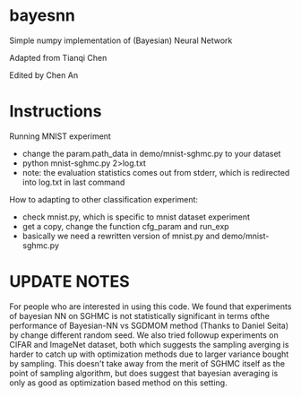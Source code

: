 bayesnn
=======

Simple numpy implementation of (Bayesian) Neural Network 

Adapted from Tianqi Chen

Edited by Chen An


Instructions
=======

Running MNIST experiment

* change the param.path_data in demo/mnist-sghmc.py to your dataset
* python mnist-sghmc.py 2>log.txt
* note: the evaluation statistics comes out from stderr, which is redirected into log.txt in last command

How to adapting to other classification experiment:

* check mnist.py, which is specific to mnist dataset experiment
* get a copy, change the function cfg_param and run_exp
* basically we need a rewritten version of mnist.py and demo/mnist-sghmc.py

UPDATE NOTES
============
For people who are interested in using this code. We found that experiments of bayesian NN on SGHMC is not statistically significant in terms ofthe performance of Bayesian-NN vs SGDMOM method (Thanks to Daniel Seita) by change different random seed. We also tried followup experiments on CIFAR and ImageNet dataset, both which suggests the sampling averging is harder to catch up with optimization methods due to larger variance bought by sampling. This doesn't take away from the merit of SGHMC itself as the point of sampling algorithm, but does suggest that bayesian averaging is only as good as optimization based method on this setting.

